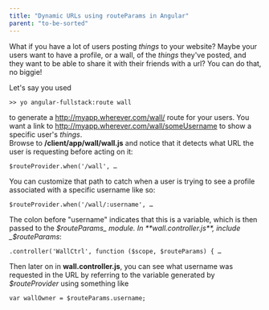 ```yaml
---
title: "Dynamic URLs using routeParams in Angular"
parent: "to-be-sorted"
---
```


What if you have a lot of users posting _things_ to your website? Maybe your users want to have a profile, or a wall, of the _things_ they've posted, and they want to be able to share it with their friends with a url? You can do that, no biggie!

Let's say you used

    >> yo angular-fullstack:route wall

to generate a <a>http://myapp.wherever.com/wall/</a> route for your users. You want a link to <a>http://myapp.wherever.com/wall/someUsername</a> to show a specific user's _things_.  
Browse to **/client/app/wall/wall.js** and notice that it detects what URL the user is requesting before acting on it:

    $routeProvider.when('/wall', …

You can customize that path to catch when a user is trying to see a profile associated with a specific username like so:

    $routeProvider.when('/wall/:username', …

The colon before "username" indicates that this is a variable, which is then passed to the _$routeParams_ module. In **wall.controller.js**, include _$routeParams_:

    .controller('WallCtrl', function ($scope, $routeParams) { …

Then later on in **wall.controller.js**, you can see what username was requested in the URL by referring to the variable generated by _$routeProvider_ using something like

    var wallOwner = $routeParams.username;
